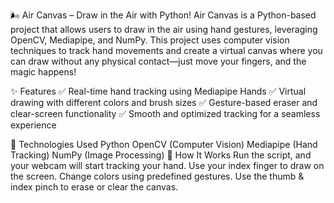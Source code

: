 🌬️ Air Canvas – Draw in the Air with Python!
Air Canvas is a Python-based project that allows users to draw in the air using hand gestures, leveraging OpenCV, Mediapipe, and NumPy. This project uses computer vision techniques to track hand movements and create a virtual canvas where you can draw without any physical contact—just move your fingers, and the magic happens!

✨ Features
✅ Real-time hand tracking using Mediapipe Hands
✅ Virtual drawing with different colors and brush sizes
✅ Gesture-based eraser and clear-screen functionality
✅ Smooth and optimized tracking for a seamless experience

📌 Technologies Used
Python
OpenCV (Computer Vision)
Mediapipe (Hand Tracking)
NumPy (Image Processing)
🚀 How It Works
Run the script, and your webcam will start tracking your hand.
Use your index finger to draw on the screen.
Change colors using predefined gestures.
Use the thumb & index pinch to erase or clear the canvas.

